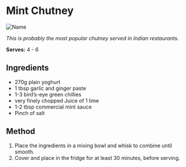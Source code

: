# Mint Chutney

![Name](resources/)

*This is probably the most popular chutney served in Indian restaurants.*

**Serves:** 4 - 6

## Ingredients
- 270g plain yoghurt 
- 1 tbsp garlic and ginger paste 
- 1-3 bird’s-eye green chillies
- very finely chopped Juice of 1 lime 
- 1-2 tbsp commercial mint sauce
- Pinch of salt 

## Method
1. Place the ingredients in a mixing bowl and whisk to combine until smooth. 
1. Cover and place in the fridge for at least 30 minutes, before serving. 